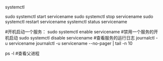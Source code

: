 systemctl 

sudo systemctl start servicename
sudo systemctl stop servicename
sudo systemctl restart servicename
systemctl status servicename

#开机启动一个服务：
sudo systemctl enable servicename 
#禁用一个服务的开机启动
sudo systemctl disable servicename
#查看服务的运行日志
journalctl -u servicename
journalctl -u servicename --no-pager | tail -n 10


ps -l  #查看父进程